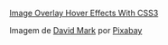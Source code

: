 [Image Overlay Hover Effects With CSS3](https://www.youtube.com/watch?v=yH29K0D0HqM)

Imagem de [David Mark](https://pixabay.com/pt/users/12019-12019/?utm_source=link-attribution&amp;utm_medium=referral&amp;utm_campaign=image&amp;utm_content=1587287) por [Pixabay](https://pixabay.com/pt//?utm_source=link-attribution&amp;utm_medium=referral&amp;utm_campaign=image&amp;utm_content=1587287)
